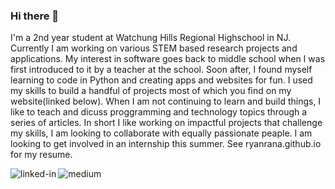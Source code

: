 ### Hi there 👋

<!--
**RyanRana/ryanrana** is a ✨ _special_ ✨ repository because its `README.md` (this file) appears on your GitHub profile.

Here are some ideas to get you started:

- 🔭 I’m currently working on ...
- 🌱 I’m currently learning ...
- 👯 I’m looking to collaborate on ...
- 🤔 I’m looking for help with ...
- 💬 Ask me about ...
- 📫 How to reach me: ...
- 😄 Pronouns: ...
- ⚡ Fun fact: ...
-->
I'm a 2nd year student at Watchung Hills Regional Highschool in NJ. Currently I am working on various STEM based research projects and applications.
My interest in software goes back to middle school when I was first introduced to it by a teacher at the school. Soon after, I found myself learning to code in Python and creating apps and websites for fun. I used my skills to build a handful of projects most of which you find on my website(linked below).  When I am not continuing to learn and build things, I like to teach and dicuss proggramming and technology topics through a series of articles. In short I like working on impactful projects that challenge my skills, I am looking to collaborate with equally passionate peaple. I am looking to get involved in an internship this summer. See ryanrana.github.io for my resume.
              
[<img align="left" alt="linked-in" src="https://img.shields.io/badge/linkedin-%230077B5.svg?&style=for-the-badge&logo=linkedin&logoColor=white" />](https://www.linkedin.com/in/ryan-rana-544b761b3/)
[<img align="left" alt="medium" src="https://img.shields.io/badge/medium-%2312100E.svg?&style=for-the-badge&logo=medium&logoColor=white" />](https://theryanrana.medium.com/)



